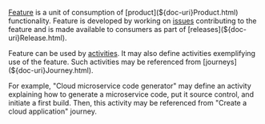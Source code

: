 [Feature](${doc-uri}Feature.html) is a unit of consumption of [product](${doc-uri}Product.html) functionality. 
Feature is developed by working on [issues](${doc-uri}Issue.html) contributing to the feature and is made available to consumers as part of [releases](${doc-uri}Release.html).

Feature can be used by [activities](${doc-uri}Activity.html). It may also define activities exemplifying use of the feature. 
Such activities may be referenced from [journeys](${doc-uri}Journey.html). 

For example, "Cloud microservice code generator" may define an activity explaining how to generate a microservice code, put it source control, and initiate a first build.
Then, this activity may be referenced from "Create a cloud application" journey.